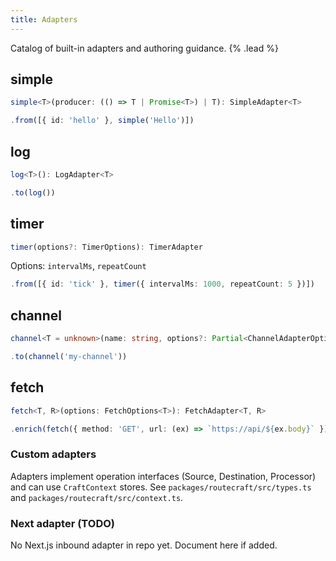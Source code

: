 ```yaml
---
title: Adapters
---
```


Catalog of built-in adapters and authoring guidance. {% .lead %}

## simple

```ts
simple<T>(producer: (() => T | Promise<T>) | T): SimpleAdapter<T>
```

```ts
.from([{ id: 'hello' }, simple('Hello')])
```

## log

```ts
log<T>(): LogAdapter<T>
```

```ts
.to(log())
```

## timer

```ts
timer(options?: TimerOptions): TimerAdapter
```

Options: `intervalMs`, `repeatCount`

```ts
.from([{ id: 'tick' }, timer({ intervalMs: 1000, repeatCount: 5 })])
```

## channel

```ts
channel<T = unknown>(name: string, options?: Partial<ChannelAdapterOptions>): ChannelAdapter<T>
```

```ts
.to(channel('my-channel'))
```

## fetch

```ts
fetch<T, R>(options: FetchOptions<T>): FetchAdapter<T, R>
```

```ts
.enrich(fetch({ method: 'GET', url: (ex) => `https://api/${ex.body}` }))
```

### Custom adapters

Adapters implement operation interfaces (Source, Destination, Processor) and can use `CraftContext` stores. See `packages/routecraft/src/types.ts` and `packages/routecraft/src/context.ts`.

### Next adapter (TODO)

No Next.js inbound adapter in repo yet. Document here if added.
